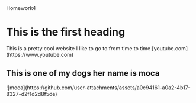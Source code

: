 <!DOCTYPE html>
<html lang="en">
<head>
    Homework4
</head>
<body>
    <h1>This is the first heading</h1>
    <p>This is a pretty cool website I like to go to from time to time [youtube.com](https://www.youtube.com)</p>
    <h2>This is one of my dogs her name is moca</h2>
![moca](https://github.com/user-attachments/assets/a0c94161-a0a2-4b17-8327-d2f1d2d8f5de)
</body>
</html>
